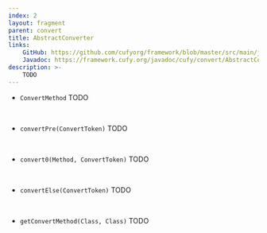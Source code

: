 ```yaml
---
index: 2
layout: fragment
parent: convert
title: AbstractConverter
links:
    GitHub: https://github.com/cufyorg/framework/blob/master/src/main/java/cufy/convert/AbstractConverter.java
    Javadoc: https://framework.cufy.org/javadoc/cufy/convert/AbstractConverter.html
description: >-
    TODO
---
```


- `ConvertMethod` TODO
<br>

- `convertPre(ConvertToken)` TODO
<br>

- `convert0(Method, ConvertToken)` TODO
<br>

- `convertElse(ConvertToken)` TODO
<br>

- `getConvertMethod(Class, Class)` TODO